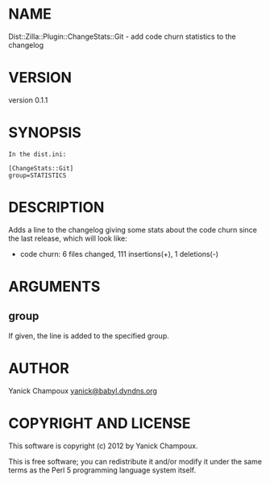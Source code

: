 # NAME

Dist::Zilla::Plugin::ChangeStats::Git - add code churn statistics to the changelog

# VERSION

version 0.1.1

# SYNOPSIS

    In the dist.ini:

    [ChangeStats::Git]
    group=STATISTICS

# DESCRIPTION

Adds a line to the changelog giving some stats about the
code churn since the last release, which will look like:

  - code churn: 6 files changed, 111 insertions(+), 1 deletions(-)

# ARGUMENTS

## group

If given, the line is added to the specified group.

# AUTHOR

Yanick Champoux <yanick@babyl.dyndns.org>

# COPYRIGHT AND LICENSE

This software is copyright (c) 2012 by Yanick Champoux.

This is free software; you can redistribute it and/or modify it under
the same terms as the Perl 5 programming language system itself.